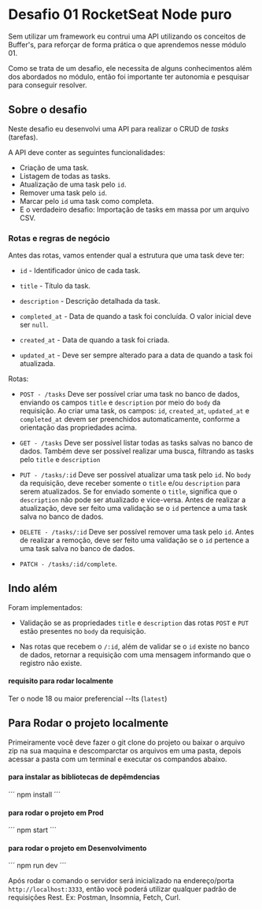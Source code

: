 # Desafio 01 RocketSeat Node puro

Sem utilizar um framework eu contrui uma API utilizando os conceitos de Buffer's, para reforçar de forma prática o que aprendemos nesse módulo 01.

Como se trata de um desafio, ele necessita de alguns conhecimentos além dos abordados no módulo, então foi importante ter autonomia e pesquisar para conseguir resolver.

## Sobre o desafio

Neste desafio eu desenvolvi uma API para realizar o CRUD de _tasks_ (tarefas).

A API deve conter as seguintes funcionalidades:

- Criação de uma task.
- Listagem de todas as tasks.
- Atualização de uma task pelo `id`.
- Remover uma task pelo `id`.
- Marcar pelo `id` uma task como completa.
- E o verdadeiro desafio: Importação de tasks em massa por um arquivo CSV.

### Rotas e regras de negócio

Antes das rotas, vamos entender qual a estrutura que uma task deve ter:

- `id` - Identificador único de cada task.

- `title` - Título da task.

- `description` - Descrição detalhada da task.

- `completed_at` - Data de quando a task foi concluída. O valor inicial deve ser `null`.

- `created_at` - Data de quando a task foi criada.

- `updated_at` - Deve ser sempre alterado para a data de quando a task foi atualizada.

Rotas:

- `POST - /tasks`
  Deve ser possível criar uma task no banco de dados, enviando os campos `title` e `description` por meio do `body` da requisição.
  Ao criar uma task, os campos: `id`, `created_at`, `updated_at` e `completed_at` devem ser preenchidos automaticamente, conforme a orientação das propriedades acima.

- `GET - /tasks`
  Deve ser possível listar todas as tasks salvas no banco de dados.
  Também deve ser possível realizar uma busca, filtrando as tasks pelo `title` e `description`

- `PUT - /tasks/:id`
  Deve ser possível atualizar uma task pelo `id`.
  No `body` da requisição, deve receber somente o `title` e/ou `description` para serem atualizados.
  Se for enviado somente o `title`, significa que o `description` não pode ser atualizado e vice-versa.
  Antes de realizar a atualização, deve ser feito uma validação se o `id` pertence a uma task salva no banco de dados.

- `DELETE - /tasks/:id`
  Deve ser possível remover uma task pelo `id`.
  Antes de realizar a remoção, deve ser feito uma validação se o `id` pertence a uma task salva no banco de dados.
- `PATCH - /tasks/:id/complete`.

## Indo além

Foram implementados:

- Validação se as propriedades `title` e `description` das rotas `POST` e `PUT` estão presentes no `body` da requisição.

- Nas rotas que recebem o `/:id`, além de validar se o `id` existe no banco de dados, retornar a requisição com uma mensagem informando que o registro não existe.

#### requisito para rodar localmente

Ter o node 18 ou maior preferencial --lts (`latest`)

## Para Rodar o projeto localmente

Primeiramente você deve fazer o git clone do projeto ou baixar o arquivo zip na sua maquina e descomparctar os arquivos em uma pasta, depois acessar a pasta com um terminal e executar os compandos abaixo.

#### para instalar as bibliotecas de depêmdencias

´´´
npm install
´´´

#### para rodar o projeto em Prod

´´´
npm start
´´´

#### para rodar o projeto em Desenvolvimento

´´´
npm run dev
´´´

Após rodar o comando o servidor será inicializado na endereço/porta `http://localhost:3333`, então você poderá utilizar qualquer padrão de requisições Rest. Ex: Postman, Insomnia, Fetch, Curl.
